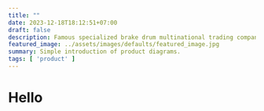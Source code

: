 ```yaml
---
title: ""
date: 2023-12-18T18:12:51+07:00
draft: false
description: Famous specialized brake drum multinational trading company from China.
featured_image: ../assets/images/defaults/featured_image.jpg
summary: Simple introduction of product diagrams.
tags: [ 'product' ]
---
```


# Hello

<img class="h-8 w-auto" src="https://tailwindui.com/img/logos/mark.svg?color=indigo&shade=500" alt="">